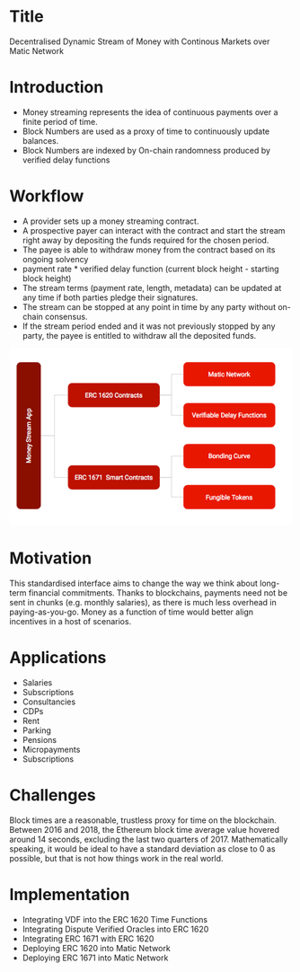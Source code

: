# Title
Decentralised Dynamic Stream of Money with Continous Markets over Matic Network

# Introduction
- Money streaming represents the idea of continuous payments over a finite period of time. 
- Block Numbers are used as a proxy of time to continuously update balances.
- Block Numbers are indexed by On-chain randomness produced by verified delay functions

# Workflow

- A provider sets up a money streaming contract.
- A prospective payer can interact with the contract and start the stream right away by depositing the funds required for the chosen period.
- The payee is able to withdraw money from the contract based on its ongoing solvency
- payment rate * verified delay function (current block height - starting block height)
- The stream terms (payment rate, length, metadata) can be updated at any time if both parties pledge their signatures.
- The stream can be stopped at any point in time by any party without on-chain consensus.
- If the stream period ended and it was not previously stopped by any party, the payee is entitled to withdraw all the deposited funds.

<img src="https://github.com/FusionLedger/EbbNet/blob/main/EbbNet_SystemContext.png" alt="EbbNet System Context"/>

# Motivation

This standardised interface aims to change the way we think about long-term financial commitments. Thanks to blockchains, payments need not be sent in chunks (e.g. monthly salaries), as there is much less overhead in paying-as-you-go. Money as a function of time would better align incentives in a host of scenarios.

# Applications

- Salaries
- Subscriptions
- Consultancies
- CDPs
- Rent
- Parking
- Pensions
- Micropayments
- Subscriptions

# Challenges

Block times are a reasonable, trustless proxy for time on the blockchain. Between 2016 and 2018, the Ethereum block time average value hovered around 14 seconds, excluding the last two quarters of 2017. Mathematically speaking, it would be ideal to have a standard deviation as close to 0 as possible, but that is not how things work in the real world.

# Implementation

- Integrating VDF into the ERC 1620 Time Functions
- Integrating Dispute Verified Oracles into ERC 1620
- Integrating ERC 1671 with ERC 1620
- Deploying ERC 1620 into Matic Network
- Deploying ERC 1671 into Matic Network
